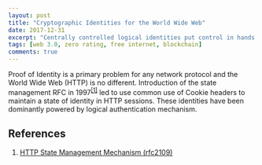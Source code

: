 ```yaml
---
layout: post
title: "Cryptographic Identities for the World Wide Web"
date: 2017-12-31
excerpt: "Centrally controlled logical identities put control in hands of web services. Users need to maintain full control of their identities, especially those that affect their social and economic credibility. Cryptographic identities can help regain this control."
tags: [web 3.0, zero rating, free internet, blockchain]
comments: true
---
```


Proof of Identity is a primary problem for any network protocol and the World Wide Web (HTTP) is no different. Introduction of the state management RFC in 1997<sup><a href="https://tools.ietf.org/html/rfc2109" target="_blank">[1]</a></sup> led to use common use of Cookie headers to maintain a state of identity in HTTP sessions. These identities have been dominantly powered by logical authentication mechanism.


## References
1. [HTTP State Management Mechanism (rfc2109)](https://tools.ietf.org/html/rfc2109)